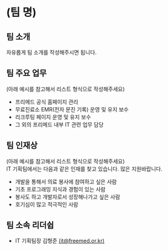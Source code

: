 # (팀 명)

## 팀 소개
자유롭게 팀 소개를 작성해주시면 됩니다.

## 팀 주요 업무
(아래 예시를 참고해서 리스트 형식으로 작성해주세요)
- 프리메드 공식 홈페이지 관리
- 무료진료소 EMR(전자 문진 기록) 운영 및 유지 보수
- 리크루팅 페이지 운영 및 유지 보수
- 그 외의 프리메드 내부 IT 관련 업무 담당

## 팀 인재상
(아래 예시를 참고해서 리스트 형식으로 작성해주세요)  
IT 기획팀에서는 다음과 같은 인재를 찾고 있습니다. 많은 지원바랍니다.  
- 개발을 통해서 의료 봉사에 참여하고 싶은 사람
- 기초 프로그래밍 지식과 경험이 있는 사람
- 봉사도 하고 개발자로서 성장해나가고 싶은 사람
- 호기심이 많고 적극적인 사람

## 팀 소속 리더쉽
- IT 기획팀장 김형준 [(it@freemed.or.kr)](it@freemed.or.kr)
